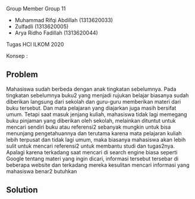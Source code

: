 Group Member
Group 11
- Muhammad Rifqi Abdillah (1313620033)
- Zulfadli (1313620005)
- Arya Ridho Fadillah (1313620044)

Tugas HCI ILKOM 2020

Konsep :
## Problem
Mahasiswa sudah berbeda dengan anak tingkatan sebelumnya. Pada tingkatan sebelumnya buku2 yang menjadi rujukan belajar biasanya sudah diberikan langsung dari sekolah dan guru-guru memberikan materi dari buku tersebut. Dan mata pelajaran yang diajarkan juga masih bersifat umum. Tetapi saat masuk jenjang kuliah, mahasiswa tidak lagi memegang buku pinjaman yang diberikan oleh sekolah, melainkan dituntut untuk mencari sendiri buku atau referensi2 sebanyak mungkin untuk bisa menunjang pengetahuannya dan terutama karena mata pelajaran kuliah lebih terpusat dan tidak lagi umum, maka biasanya mahasiswa akan lebih sulit untuk mencari referensi2 untuk membantu studi dan tugas2nya. Apalagi karena terkadang saat mencari di search engine biasa seperti Google tentang materi yang ingin dicari, informasi tersebut tersebar di beberapa website dan terkadang mereka kesulitan mencari informasi yang mahasiswa benar2 butuhkan
## Solution
